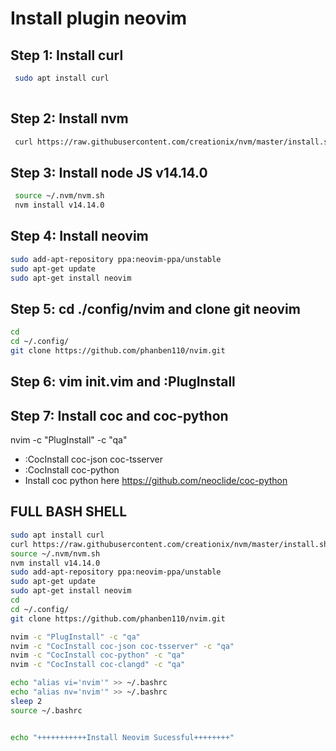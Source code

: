 # Install plugin neovim
## Step 1: Install curl
```bash
 sudo apt install curl
 
```
## Step 2: Install nvm 
```bash
 curl https://raw.githubusercontent.com/creationix/nvm/master/install.sh | bash
```
## Step 3: Install node JS v14.14.0
```bash 
 source ~/.nvm/nvm.sh
 nvm install v14.14.0
 ```
 ## Step 4: Install neovim 
 ```bash
sudo add-apt-repository ppa:neovim-ppa/unstable
sudo apt-get update
sudo apt-get install neovim
 ```
 ## Step 5: cd ./config/nvim and clone git neovim
 ```bash
 cd 
 cd ~/.config/
 git clone https://github.com/phanben110/nvim.git
 ```
 ## Step 6: vim init.vim and :PlugInstall 
 ## Step 7: Install coc and coc-python
 nvim -c "PlugInstall" -c "qa"
* :CocInstall coc-json coc-tsserver
* :CocInstall coc-python
* Install coc python here https://github.com/neoclide/coc-python

 ## FULL BASH SHELL
 ```bash
sudo apt install curl
curl https://raw.githubusercontent.com/creationix/nvm/master/install.sh | bash
source ~/.nvm/nvm.sh
nvm install v14.14.0
sudo add-apt-repository ppa:neovim-ppa/unstable
sudo apt-get update
sudo apt-get install neovim
cd
cd ~/.config/
git clone https://github.com/phanben110/nvim.git

nvim -c "PlugInstall" -c "qa"
nvim -c "CocInstall coc-json coc-tsserver" -c "qa"
nvim -c "CocInstall coc-python" -c "qa"
nvim -c "CocInstall coc-clangd" -c "qa"

echo "alias vi='nvim'" >> ~/.bashrc
echo "alias nv='nvim'" >> ~/.bashrc
sleep 2
source ~/.bashrc


echo "+++++++++++Install Neovim Sucessful++++++++"
 ```
